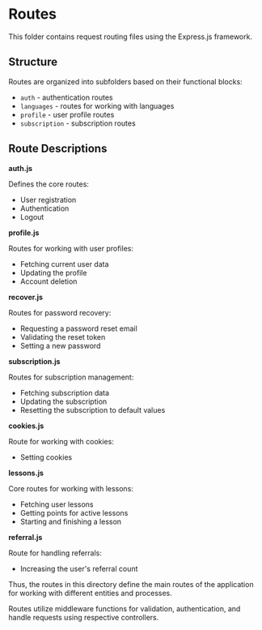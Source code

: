 # Routes

This folder contains request routing files using the Express.js framework.

## Structure

Routes are organized into subfolders based on their functional blocks:

- `auth` - authentication routes
- `languages` - routes for working with languages
- `profile` - user profile routes
- `subscription` - subscription routes

## Route Descriptions

**auth.js**

Defines the core routes:

- User registration
- Authentication
- Logout

**profile.js**

Routes for working with user profiles:

- Fetching current user data
- Updating the profile
- Account deletion

**recover.js**

Routes for password recovery:

- Requesting a password reset email
- Validating the reset token
- Setting a new password

**subscription.js**

Routes for subscription management:

- Fetching subscription data
- Updating the subscription
- Resetting the subscription to default values

**cookies.js**

Route for working with cookies:

- Setting cookies

**lessons.js**

Core routes for working with lessons:

- Fetching user lessons
- Getting points for active lessons
- Starting and finishing a lesson

**referral.js**

Route for handling referrals:

- Increasing the user's referral count

Thus, the routes in this directory define the main routes of the application for working with different entities and processes.

Routes utilize middleware functions for validation, authentication, and handle requests using respective controllers.
